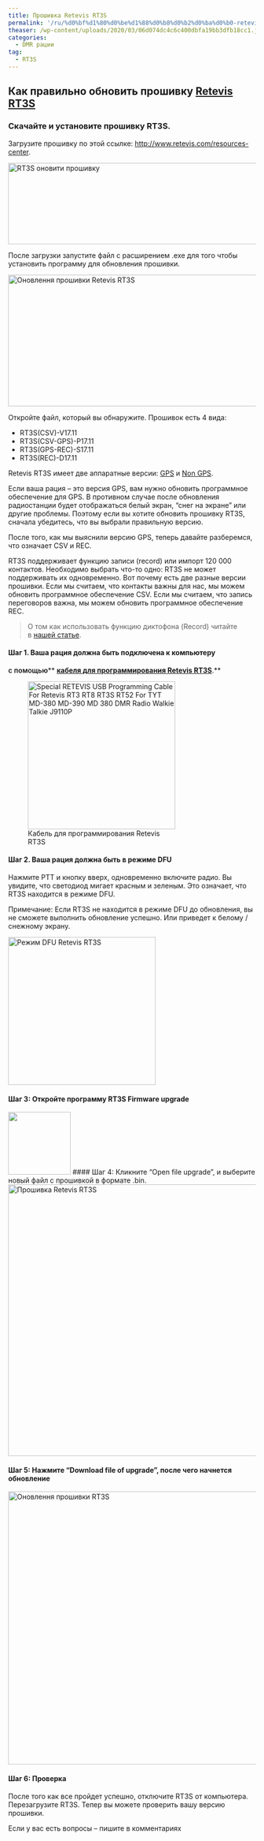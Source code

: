 ```yaml
---
title: Прошивка Retevis RT3S
permalink: '/ru/%d0%bf%d1%80%d0%be%d1%88%d0%b8%d0%b2%d0%ba%d0%b0-retevis-rt3s/'
theaser: /wp-content/uploads/2020/03/06d074dc4c6c400dbfa19bb3dfb18cc1.jpg
categories:
  - DMR рации
tag:
  - RT3S
---
```

## Как правильно обновить прошивку [Retevis RT3S](https://retevis.com.ua/shop/retevis-rt3s/)



### Скачайте и установите прошивку RT3S.

Загрузите прошивку по этой ссылке: <http://www.retevis.com/resources-center>.

<img loading="lazy" class="aligncenter wp-image-622 size-full" src="https://retevis.com.ua/wp-content/uploads/2020/03/6369301281590997744645293.jpg" alt="RT3S оновити прошивку" width="600" height="165" srcset="https://retevis.com.ua/wp-content/uploads/2020/03/6369301281590997744645293.jpg 600w, https://retevis.com.ua/wp-content/uploads/2020/03/6369301281590997744645293-300x83.jpg 300w" sizes="(max-width: 600px) 100vw, 600px" /> 

После загрузки запустите файл с расширением .exe для того чтобы установить программу для обновления прошивки.

<img loading="lazy" class="aligncenter wp-image-624 size-full" src="https://retevis.com.ua/wp-content/uploads/2020/03/6369301368669341423226265-1.jpg" alt="Оновлення прошивки Retevis RT3S" width="596" height="267" srcset="https://retevis.com.ua/wp-content/uploads/2020/03/6369301368669341423226265-1.jpg 596w, https://retevis.com.ua/wp-content/uploads/2020/03/6369301368669341423226265-1-300x134.jpg 300w" sizes="(max-width: 596px) 100vw, 596px" /> 

Откройте файл, который вы обнаружите. Прошивок есть 4 вида:

  * RT3S(CSV)-V17.11
  * RT3S(CSV-GPS)-P17.11
  * RT3S(GPS-REC)-S17.11
  * RT3S(REC)-D17.11

Retevis RT3S имеет две аппаратные версии: [GPS](https://retevis.com.ua/shop/retevis-rt3s-dmr/) и [Non GPS](https://retevis.com.ua/shop/retevis-rt3s/).

Если ваша рация &#8211; это версия GPS, вам нужно обновить программное обеспечение для GPS. В противном случае после обновления радиостанции будет отображаться белый экран, &#8220;снег на экране&#8221; или другие проблемы. Поэтому если вы хотите обновить прошивку RT3S, сначала убедитесь, что вы выбрали правильную версию.

После того, как мы выяснили версию GPS, теперь давайте разберемся, что означает CSV и REC.

RT3S поддерживает функцию записи (record) или импорт 120 000 контактов. Необходимо выбрать что-то одно: RT3S не может поддерживать их одновременно. Вот почему есть две разные версии прошивки. Если мы считаем, что контакты важны для нас, мы можем обновить программное обеспечение CSV. Если мы считаем, что запись переговоров важна, мы можем обновить программное обеспечение REC.

> О том как использовать функцию диктофона (Record) читайте в [нашей статье](https://retevis.com.ua/rt3s-%d1%8f%d0%ba-%d0%b7%d0%b0%d0%bf%d0%b8%d1%81%d0%b0%d1%82%d0%b8-%d0%bf%d0%b5%d1%80%d0%b5%d0%b3%d0%be%d0%b2%d0%be%d1%80%d0%b8/).

#### Шаг 1. Ваша рация должна быть подключена к компьютеру 
<span style="font-weight: 600;">c помощью</span>** **<a style="font-weight: bold;" href="https://retevis.com.ua/shop/%d0%ba%d0%b0%d0%b1%d0%b5%d0%bb%d1%8c-%d0%b4%d0%bb%d1%8f-%d0%bf%d1%80%d0%be%d0%b3%d1%80%d0%b0%d0%bc%d1%83%d0%b2%d0%b0%d0%bd%d0%bd%d1%8f-dmr/">кабеля для программирования</a><a style="font-weight: bold;" href="https://retevis.com.ua/shop/%d0%ba%d0%b0%d0%b1%d0%b5%d0%bb%d1%8c-%d0%b4%d0%bb%d1%8f-%d0%bf%d1%80%d0%be%d0%b3%d1%80%d0%b0%d0%bc%d1%83%d0%b2%d0%b0%d0%bd%d0%bd%d1%8f-dmr/"> Retevis RT3S</a>**.**

<figure id="attachment_285" aria-describedby="caption-attachment-285" style="width: 300px" class="wp-caption aligncenter"><img loading="lazy" class="size-medium wp-image-285" src="https://ae01.alicdn.com/kf/HTB1jSnfNwHqK1RjSZFkq6x.WFXav/Special-RETEVIS-USB-Programming-Cable-For-Retevis-RT3-RT8-RT3S-RT52-For-TYT-MD-380-MD.jpg_350x350.jpg" alt="Special RETEVIS USB Programming Cable For Retevis RT3 RT8 RT3S RT52 For TYT MD-380 MD-390 MD 380 DMR Radio Walkie Talkie J9110P" width="300" height="300" /><figcaption id="caption-attachment-285" class="wp-caption-text">Кабель для программирования Retevis RT3S</figcaption></figure>

#### Шаг 2. Ваша рация должна быть в режиме DFU

Нажмите PTT и кнопку вверх, одновременно включите радио. Вы увидите, что светодиод мигает красным и зеленым. Это означает, что RT3S находится в режиме DFU.

Примечание: Если RT3S не находится в режиме DFU до обновления, вы не сможете выполнить обновление успешно. Или приведет к белому / снежному экрану.

<img loading="lazy" class="size-medium wp-image-625 aligncenter" src="https://retevis.com.ua/wp-content/uploads/2020/03/6369301442956275967817106-300x300.jpg" alt="Режим DFU Retevis RT3S" width="300" height="300" srcset="https://retevis.com.ua/wp-content/uploads/2020/03/6369301442956275967817106-300x300.jpg 300w, https://retevis.com.ua/wp-content/uploads/2020/03/6369301442956275967817106-150x150.jpg 150w, https://retevis.com.ua/wp-content/uploads/2020/03/6369301442956275967817106-100x100.jpg 100w, https://retevis.com.ua/wp-content/uploads/2020/03/6369301442956275967817106.jpg 600w" sizes="(max-width: 300px) 100vw, 300px" /> 

#### Шаг 3: Откройте программу RT3S Firmware upgrade

<img loading="lazy" class="size-full wp-image-626 aligncenter" src="https://retevis.com.ua/wp-content/uploads/2020/03/6369301444892971429203851.jpg" alt="" width="127" height="127" srcset="https://retevis.com.ua/wp-content/uploads/2020/03/6369301444892971429203851.jpg 127w, https://retevis.com.ua/wp-content/uploads/2020/03/6369301444892971429203851-100x100.jpg 100w" sizes="(max-width: 127px) 100vw, 127px" /> 
#### Шаг 4: Кликните &#8220;Open file upgrade&#8221;, и выберите новый файл с прошивкой в формате .bin.

<img loading="lazy" class="aligncenter wp-image-627 size-full" src="https://retevis.com.ua/wp-content/uploads/2020/03/6369301454166667365505625.jpg" alt="Прошивка Retevis RT3S" width="562" height="551" srcset="https://retevis.com.ua/wp-content/uploads/2020/03/6369301454166667365505625.jpg 562w, https://retevis.com.ua/wp-content/uploads/2020/03/6369301454166667365505625-300x294.jpg 300w" sizes="(max-width: 562px) 100vw, 562px" /> 

#### Шаг 5: Нажмите &#8220;Download file of upgrade&#8221;, после чего начнется обновление

<img loading="lazy" class="aligncenter wp-image-628 size-full" src="https://retevis.com.ua/wp-content/uploads/2020/03/6369301456327980826303154.jpg" alt="Оновлення прошивки RT3S" width="560" height="554" srcset="https://retevis.com.ua/wp-content/uploads/2020/03/6369301456327980826303154.jpg 560w, https://retevis.com.ua/wp-content/uploads/2020/03/6369301456327980826303154-300x297.jpg 300w, https://retevis.com.ua/wp-content/uploads/2020/03/6369301456327980826303154-100x100.jpg 100w" sizes="(max-width: 560px) 100vw, 560px" /> 

#### Шаг 6: Проверка
После того как все пройдет успешно, отключите RT3S от компьютера. Перезагрузите RT3S. Тепер вы можете проверить вашу версию прошивки.

Если у вас есть вопросы &#8211; пишите в комментариях
